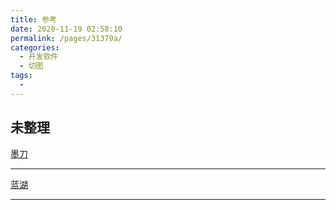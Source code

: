 ```yaml
---
title: 参考
date: 2020-11-19 02:58:10
permalink: /pages/31379a/
categories:
  - 开发软件
  - 切图
tags:
  -
---
```


## 未整理

[墨刀](https://www.baidu.com/s?ie=utf-8&f=8&rsv_bp=1&tn=baidu&wd=墨刀&oq=%E8%93%9D%E6%B9%96&rsv_pq=870cefa5003d81a9&rsv_t=58368RPRo67k%2F%2BOumUSrF%2FZpfA1aThkeCMISMbpBR5TdZBEMT4nL8H7uFk4&rqlang=cn&rsv_enter=1&rsv_dl=tb&inputT=3388&rsv_sug3=19&rsv_sug1=19&rsv_sug7=100&rsv_sug2=0&rsv_sug4=10999)

---

[蓝湖]([https://www.baidu.com/s?ie=utf-8&f=8&rsv_bp=1&tn=baidu&wd=蓝湖&oq=%E7%A3%A8%E5%88%80&rsv_pq=a6a27697003e860d&rsv_t=6f7aTIObS%2BijtMmWgABkZA%2FU%2FxW1eZRbiXtFVjvefRY0FHq7RZuSMZInx3E&rqlang=cn&rsv_enter=1&rsv_dl=tb&inputT=1597&rsv_sug3=12&rsv_sug1=12&rsv_sug7=100&rsv_sug2=0&rsv_sug4=1597&rsv_sug=1)

---
